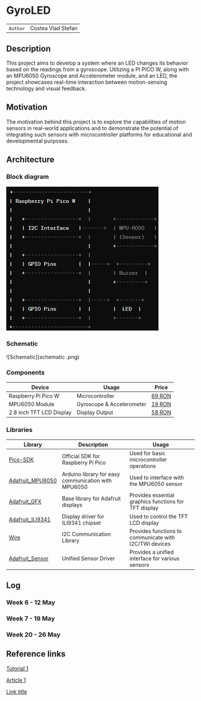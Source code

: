 # GyroLED

| | |
|-|-|
|`Author` | Costea Vlad Stefan

## Description
This project aims to develop a system where an LED changes its behavior based on the readings from a gyroscope. Utilizing a PI PICO W, along with an MPU6050 Gyroscope and Accelerometer module, and an LED, the project showcases real-time interaction between motion-sensing technology and visual feedback.
## Motivation
The motivation behind this project is to explore the capabilities of motion sensors in real-world applications and to demonstrate the potential of integrating such sensors with microcontroller platforms for educational and developmental purposes.
## Architecture

### Block diagram

<!-- Make sure the path to the picture is correct -->
![Block Diagram](blockDiagram.png)

### Schematic

![Schematic](schematic .png)

### Components


<!-- This is just an example, fill in with your actual components -->

| Device | Usage | Price |
|--------|--------|-------|
| Raspberry Pi Pico W | Microcontroller | [69 RON]([https://www.optimusdigital.ro/ro/audio-buzzere/635-buzzer-activ-de-3-v.html?search_query=buzzer&results=61](https://www.emag.ro/placa-dezvoltare-sparkfun-raspberry-pi-pico-w-00004995/pd/DPX22WMBM/?ref=history-shopping_361111067_12161_1)) |
| MPU6050 Module | Gyroscope & Accelerometer | [19 RON]([https://www.optimusdigital.ro/ro/butoane-i-comutatoare/1119-buton-6x6x6.html?search_query=buton&results=222](https://www.emag.ro/modul-accelerometru-si-giroscop-mpu6050-cl176/pd/DB606JBBM/?ref=history-shopping_361111067_38837_1)) |
| 2.8 inch TFT LCD Display | Display Output | [58 RON]([https://www.optimusdigital.ro/ro/fire-fire-mufate/884-set-fire-tata-tata-40p-10-cm.html?search_query=set+fire&results=110](https://www.emag.ro/afisaj-tactil-tft-lcd-240x320px-cu-cititor-sd-spi-2-8-inci-tft-28-ili9341-restouch-spi/pd/D8TNW6MBM/?ref=history-shopping_361111067_145639_1)) |

### Libraries

<!-- This is just an example, fill in the table with your actual components -->

| Library | Description | Usage |
|---------|-------------|-------|
| [Pico-SDK]([link-to-lib](https://github.com/raspberrypi/pico-sdk)) | Official SDK for Raspberry Pi Pico | Used for basic microcontroller operations  |
| [Adafruit_MPU6050]([[link-to-lib](https://github.com/tockn/MPU6050_tockn)]) | Arduino library for easy communication with MPU6050 | Used to interface with the MPU6050 sensor  |
| [Adafruit_GFX]([[link-to-lib](https://github.com/adafruit/Adafruit-GFX-Library)]) | Base library for Adafruit displays | Provides essential graphics functions for TFT display  |
| [Adafruit_ILI9341]([[link-to-lib](https://github.com/adafruit/Adafruit_ILI9341)]) | Display driver for ILI9341 chipset | Used to control the TFT LCD display  |
| [Wire]([[link-to-lib](https://github.com/adafruit/Adafruit_ILI9341)]) | I2C Communication Library | Provides functions to communicate with I2C/TWI devices  |
| [Adafruit_Sensor]([[link-to-lib](https://github.com/adafruit/Adafruit_ILI9341)]) | Unified Sensor Driver | Provides a unified interface for various sensors  |

## Log

<!-- write every week your progress here -->

### Week 6 - 12 May

### Week 7 - 19 May

### Week 20 - 26 May


## Reference links

<!-- Fill in with appropriate links and link titles -->

[Tutorial 1](https://www.youtube.com/watch?v=wdgULBpRoXk&t=1s&ab_channel=BenEater)

[Article 1](https://www.explainthatstuff.com/induction-motors.html)

[Link title](https://projecthub.arduino.cc/)

